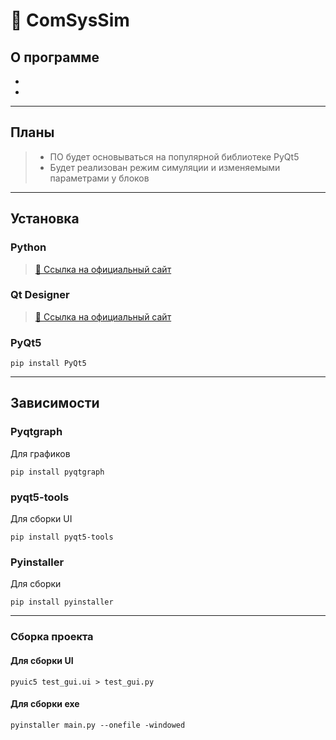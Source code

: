 # 📡 ComSysSim

## О программе

+

+
---

## Планы
> + ПО будет основываться на популярной библиотеке PyQt5
> + Будет реализован режим симуляции и изменяемыми параметрами у блоков

---
## Установка
### Python
>[🔗 Ссылка на официальный сайт ](https://www.python.org/downloads/ "Python")

### Qt Designer
>[🔗 Ссылка на официальный сайт ](https://build-system.fman.io/qt-designer-download "Qt Designer")


### PyQt5

```console
pip install PyQt5
```

---
## Зависимости
### Pyqtgraph
Для графиков
```
pip install pyqtgraph
```

### pyqt5-tools
Для сборки UI
```
pip install pyqt5-tools
```

### Pyinstaller
Для сборки
```
pip install pyinstaller
```

---
### Сборка проекта
#### Для сборки UI
```
pyuic5 test_gui.ui > test_gui.py
```
#### Для сборки exe
```
pyinstaller main.py --onefile -windowed
```


